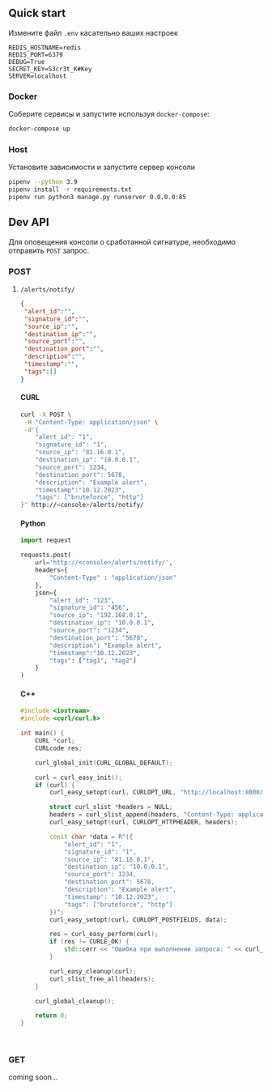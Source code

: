 

## Quick start

Измените файл `.env` касательно ваших настроек

```
REDIS_HOSTNAME=redis
REDIS_PORT=6379
DEBUG=True
SECRET_KEY=S3cr3t_K#Key
SERVER=localhost
```

### Docker

Соберите сервисы и запустите используя `docker-compose`:

```bash
docker-compose up
```

### Host

 Установите зависимости и запустите сервер консоли

```bash
pipenv --python 3.9
pipenv install -r requirements.txt
pipenv run python3 manage.py runserver 0.0.0.0:85
```



## Dev API

Для оповещения консоли о сработанной сигнатуре, необходимо отправить `POST` запрос.

### POST

1. `/alerts/notify/`

   ```json
   {
   	"alert_id":"",
   	"signature_id":"",
   	"source_ip":"",
   	"destination_ip":"",
   	"source_port":"",
   	"destination_port":"",
   	"description":"",
   	"timestamp":"",
   	"tags":[]
   }
   ```

   #### CURL

   ```bash
   curl -X POST \
   	-H "Content-Type: application/json" \
   	-d'{
       "alert_id": "1",
       "signature_id": "1",
       "source_ip": "81.16.0.1",
       "destination_ip": "10.0.0.1",
       "source_port": 1234,
       "destination_port": 5678,
       "description": "Example alert",
       "timestamp":"10.12.2023",
       "tags": ["bruteforce", "http"]
   }' http://<console>/alerts/notify/
   ```

   #### Python

   ```python
   import request
   
   requests.post(
       url='http://<console>/alerts/notify/',
       headers={
           "Content-Type" : "application/json"
       },
       json={
           "alert_id": "123",
           "signature_id": "456",
           "source_ip": "192.168.0.1",
           "destination_ip": "10.0.0.1",
           "source_port": "1234",
           "destination_port": "5678",
           "description": "Example alert",
           "timestamp":"10.12.2023",
           "tags": ["tag1", "tag2"]
       }
   )
   ```
   #### C++
   
   ```c++
   #include <iostream>
   #include <curl/curl.h>
   
   int main() {
       CURL *curl;
       CURLcode res;
   
       curl_global_init(CURL_GLOBAL_DEFAULT);
   
       curl = curl_easy_init();
       if (curl) {
           curl_easy_setopt(curl, CURLOPT_URL, "http://localhost:8000/alerts/notify");
   
           struct curl_slist *headers = NULL;
           headers = curl_slist_append(headers, "Content-Type: application/json");
           curl_easy_setopt(curl, CURLOPT_HTTPHEADER, headers);
   
           const char *data = R"({
               "alert_id": "1",
               "signature_id": "1",
               "source_ip": "81.16.0.1",
               "destination_ip": "10.0.0.1",
               "source_port": 1234,
               "destination_port": 5678,
               "description": "Example alert",
               "timestamp": "10.12.2023",
               "tags": ["bruteforce", "http"]
           })";
           curl_easy_setopt(curl, CURLOPT_POSTFIELDS, data);
   
           res = curl_easy_perform(curl);
           if (res != CURLE_OK) {
               std::cerr << "Ошибка при выполнении запроса: " << curl_easy_strerror(res) << std::endl;
           }
   
           curl_easy_cleanup(curl);
           curl_slist_free_all(headers);
       }
   
       curl_global_cleanup();
   
       return 0;
   }
   ```
   

​	

### GET

coming soon...

